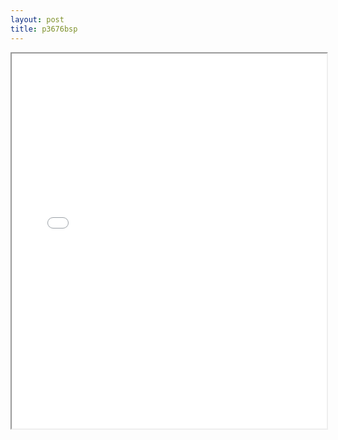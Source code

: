 ```yaml
---
layout: post
title: p3676bsp
---
```


<div class="pdf-container">
<iframe src="/ea/assets/pdfs/p3676bsp.pdf" height="600" width="100%" allowFullScreen="true"></iframe>
</div>

